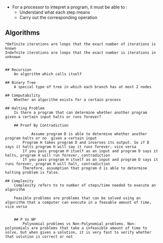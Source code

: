 * For a processor to intepret a program, it must be able to :
	* Understand what each step means
	* Carry out the corresponding operation

## Algorithms

	*Definite iterations are loops that the exact number of iterations is known
	Indefnite iterations are loops that the exact number is iterations in unknown


	## Recursion
		An algorithm which calls itself 

	## Binary Tree
		A special type of tree in which each branch has at most 2 nodes

	## Computability
		Whether an algorithm exists for a certain process

	## Halting Problem
		Is there a program that can determine whether another program given a certain input halts or runs forever?
		
		## Proof By Contradiction
			
				Assume program D is able to determine whether another program halts or no  given a certain input
			Program H takes program D and inverses its output. So if D says it halts program H will say it runs forever, vice versa
			If you pass program H itself as an input and program D says it halts, program H will run forever, contradiction
			If you pass program H itself as an input and program D says it runs forever, program H will halt, contradiction
			Therefore, assumption that program d is able to determine halting problem is false. 	

	## Complexity
		Complexity refers to to number of steps/time needed to execute an algorithm
		
		Feasible problems are problems that can be solved using an algorithm that a computer can execute in a feasable amount of time, vice versa

		
		## P Vs NP
			Polynomial problems vs Non-Polynomial problems. Non-polynomials are problems that take a infeasible amount of time to solve, but when given a solution, it is very fast to verify whether that solution is correct or not
